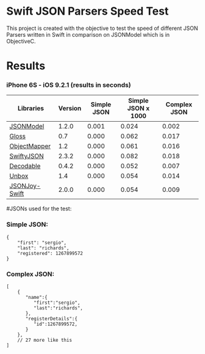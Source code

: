 # Swift JSON Parsers Speed Test
This project is created with the objective to test the speed of different JSON Parsers written in Swift in comparison on JSONModel which is in ObjectiveC.

# Results
### iPhone 6S - iOS 9.2.1 (results in seconds)
Libraries | Version |  Simple JSON | Simple JSON x 1000 | Complex JSON
----------|---------| -------------|--------------------|--------------
[JSONModel](https://github.com/icanzilb/JSONModel)| 1.2.0 | 0.001 | 0.024 | 0.002
[Gloss](https://github.com/hkellaway/Gloss) | 0.7 | 0.000 | 0.062 | 0.017
[ObjectMapper](https://github.com/Hearst-DD/ObjectMapper)| 1.2 | 0.000 | 0.061 | 0.016
[SwiftyJSON](https://github.com/SwiftyJSON/SwiftyJSON)| 2.3.2 | 0.000 | 0.082 | 0.018
[Decodable](https://github.com/Anviking/Decodable)| 0.4.2 | 0.000 | 0.052 | 0.007
[Unbox](https://github.com/JohnSundell/Unbox)| 1.4 | 0.000 | 0.054 | 0.014
[JSONJoy-Swift](https://github.com/daltoniam/JSONJoy-Swift)| 2.0.0 | 0.000 | 0.054 | 0.009

#JSONs used for the test:
### Simple JSON:
	{
		"first": "sergio",
		"last": "richards",
		"registered": 1267899572
	}

### Complex JSON:
	[
		{
		   "name":{
		      "first":"sergio",
		      "last":"richards",
		   },
		   "registerDetails":{
		      "id":1267899572,
		   }
		},
		// 27 more like this
	]